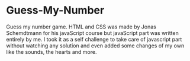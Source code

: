 # Guess-My-Number
Guess my number game.
HTML and CSS was made by Jonas Schemdtmann for his javaScript course but javaScript part was written
entirely by me. I took it as a self challenge to take care of javascript part without watching any solution and
even added some changes of my own like the sounds, the hearts and more.
